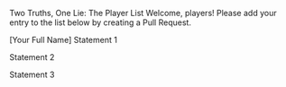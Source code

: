 Two Truths, One Lie: The Player List
Welcome, players! Please add your entry to the list below by creating a Pull Request.

<!--

Lida
all of my organs will be harvested once I die

a picture of my hand is in someone's hand collection

Im scared of the ocean and space

-->

<!-- ⬇️ COPY THE TEMPLATE BELOW THIS LINE ⬇️ -->

[Your Full Name]
Statement 1

Statement 2

Statement 3
